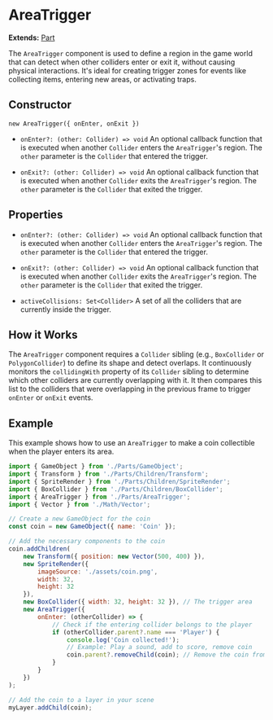 # AreaTrigger

**Extends:** [Part](./Part.md)

The `AreaTrigger` component is used to define a region in the game world that can detect when other colliders enter or exit it, without causing physical interactions. It's ideal for creating trigger zones for events like collecting items, entering new areas, or activating traps.

## Constructor

`new AreaTrigger({ onEnter, onExit })`

-   `onEnter?: (other: Collider) => void`
    An optional callback function that is executed when another `Collider` enters the `AreaTrigger`'s region. The `other` parameter is the `Collider` that entered the trigger.

-   `onExit?: (other: Collider) => void`
    An optional callback function that is executed when another `Collider` exits the `AreaTrigger`'s region. The `other` parameter is the `Collider` that exited the trigger.

## Properties

-   `onEnter?: (other: Collider) => void`
    An optional callback function that is executed when another `Collider` enters the `AreaTrigger`'s region. The `other` parameter is the `Collider` that entered the trigger.

-   `onExit?: (other: Collider) => void`
    An optional callback function that is executed when another `Collider` exits the `AreaTrigger`'s region. The `other` parameter is the `Collider` that exited the trigger.

-   `activeCollisions: Set<Collider>`
    A set of all the colliders that are currently inside the trigger.

## How it Works

The `AreaTrigger` component requires a `Collider` sibling (e.g., `BoxCollider` or `PolygonCollider`) to define its shape and detect overlaps. It continuously monitors the `collidingWith` property of its `Collider` sibling to determine which other colliders are currently overlapping with it. It then compares this list to the colliders that were overlapping in the previous frame to trigger `onEnter` or `onExit` events.

## Example

This example shows how to use an `AreaTrigger` to make a coin collectible when the player enters its area.

```javascript
import { GameObject } from './Parts/GameObject';
import { Transform } from './Parts/Children/Transform';
import { SpriteRender } from './Parts/Children/SpriteRender';
import { BoxCollider } from './Parts/Children/BoxCollider';
import { AreaTrigger } from './Parts/AreaTrigger';
import { Vector } from './Math/Vector';

// Create a new GameObject for the coin
const coin = new GameObject({ name: 'Coin' });

// Add the necessary components to the coin
coin.addChildren(
    new Transform({ position: new Vector(500, 400) }),
    new SpriteRender({
        imageSource: './assets/coin.png',
        width: 32,
        height: 32
    }),
    new BoxCollider({ width: 32, height: 32 }), // The trigger area
    new AreaTrigger({
        onEnter: (otherCollider) => {
            // Check if the entering collider belongs to the player
            if (otherCollider.parent?.name === 'Player') {
                console.log('Coin collected!');
                // Example: Play a sound, add to score, remove coin
                coin.parent?.removeChild(coin); // Remove the coin from its parent layer
            }
        }
    })
);

// Add the coin to a layer in your scene
myLayer.addChild(coin);
```